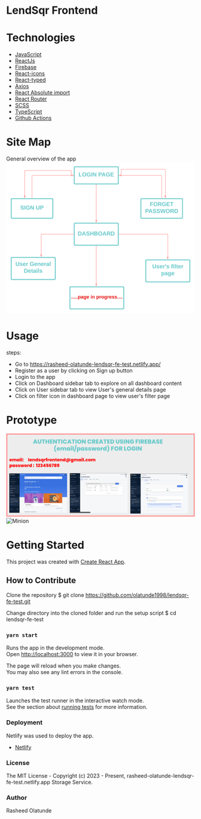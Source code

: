 # LendSqr Frontend 


# Technologies 
 + [JavaScript](https://www.javascript.io) 
 + [ReactJs](https://www.reactjs.org/)
 + [Firebase](https://firebase.google.com/)
 + [React-icons](https://react-icons.github.io/react-icons/) 
 + [React-typed](https://www.npmjs.com/package/react-typed)
 + [Axios](https://axios-http.com/docs/intro/)
 + [React Absolute import](https://medium.com/geekculture/making-life-easier-with-absolute-imports-react-in-javascript-and-typescript-bbdab8a8a3a1) 
 + [React Router](https://reactrouter.com/en/main) 
 + [SCSS](https://sass-lang.com/documentation/syntax) 
 + [TypeScript](https://www.typescriptlang.org/) 
 + [Github Actions](https://docs.github.com/en/actions/) 
 

#  Site Map
General overview of the app
![Minion](/public/assets/img/sitemap-diagram.png)

# Usage
steps:
+ Go to https://rasheed-olatunde-lendsqr-fe-test.netlify.app/
+ Register as a user by clicking on Sign up button
+ Login to the app
+ Click on Dashboard sidebar tab to explore on all dashboard content
+ Click on User sidebar tab to view User's general details page
+ Click on filter icon in dashboard page to view user's filter page

# Prototype
![Minion](/public/assets/img/authentication.png)
![Minion](/public/assets/img/login.png)


# Getting Started

This project was created with [Create React App](https://github.com/facebook/create-react-app).


##  How to Contribute

Clone the repository
$ git clone https://github.com/olatunde1998/lendsqr-fe-test.git

Change directory into the cloned folder and run the setup script
$ cd lendsqr-fe-test 


### `yarn start`
Runs the app in the development mode.\
Open [http://localhost:3000](http://localhost:3000) to view it in your browser.

The page will reload when you make changes.\
You may also see any lint errors in the console.


### `yarn test`

Launches the test runner in the interactive watch mode.\
See the section about [running tests](https://facebook.github.io/create-react-app/docs/running-tests) for more information.


### Deployment
Netlify was used to deploy the app.
 + [Netlify](https://app.netlify.com/sites/rasheed-olatunde-lendsqr-fe-test/overview)

### License
The MIT License - Copyright (c) 2023 - Present, rasheed-olatunde-lendsqr-fe-test.netlify.app Storage Service.


### Author
Rasheed Olatunde






